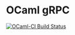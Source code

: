 # OCaml gRPC

[![OCaml-CI Build Status](https://img.shields.io/endpoint?url=https%3A%2F%2Fci.ocamllabs.io%2Fbadge%2Fjeffa5%2Focaml-grpc%2Fmaster&logo=ocaml)](https://ci.ocamllabs.io/github/jeffa5/ocaml-grpc)
